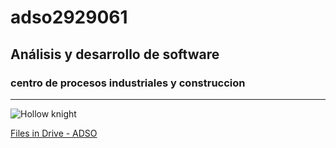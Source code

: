 # adso2929061

## Análisis y desarrollo de software

### centro de procesos  industriales y construccion

---

![Hollow knight](https://tinyurl.com/5dhkk9cx)

[Files in Drive - ADSO](https://tinyurl.com/4yvz4yw7)
